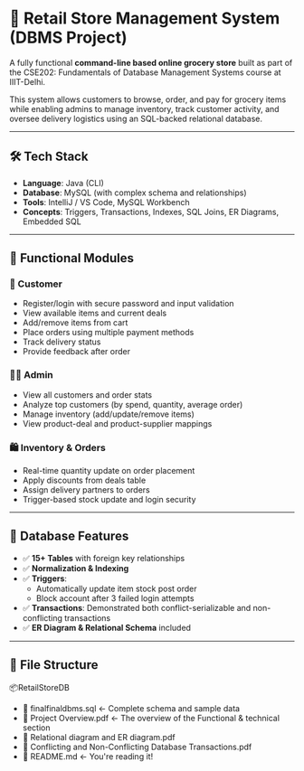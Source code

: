 # 🛒 Retail Store Management System (DBMS Project)

A fully functional **command-line based online grocery store** built as part of the CSE202: Fundamentals of Database Management Systems course at IIIT-Delhi.

This system allows customers to browse, order, and pay for grocery items while enabling admins to manage inventory, track customer activity, and oversee delivery logistics using an SQL-backed relational database.

---

## 🛠 Tech Stack
- **Language**: Java (CLI)
- **Database**: MySQL (with complex schema and relationships)
- **Tools**: IntelliJ / VS Code, MySQL Workbench
- **Concepts**: Triggers, Transactions, Indexes, SQL Joins, ER Diagrams, Embedded SQL

---

## 🔧 Functional Modules

### 👤 Customer
- Register/login with secure password and input validation
- View available items and current deals
- Add/remove items from cart
- Place orders using multiple payment methods
- Track delivery status
- Provide feedback after order

### 👨‍💼 Admin
- View all customers and order stats
- Analyze top customers (by spend, quantity, average order)
- Manage inventory (add/update/remove items)
- View product-deal and product-supplier mappings

### 🛍 Inventory & Orders
- Real-time quantity update on order placement
- Apply discounts from deals table
- Assign delivery partners to orders
- Trigger-based stock update and login security

---

## 🔐 Database Features

- ✅ **15+ Tables** with foreign key relationships
- ✅ **Normalization & Indexing**
- ✅ **Triggers**:
  - Automatically update item stock post order
  - Block account after 3 failed login attempts
- ✅ **Transactions**: Demonstrated both conflict-serializable and non-conflicting transactions
- ✅ **ER Diagram & Relational Schema** included

---

## 📁 File Structure
📦RetailStoreDB
- 📄 finalfinaldbms.sql ← Complete schema and sample data
- 📄 Project Overview.pdf ← The overview of the Functional & technical section
- 📄 Relational diagram and ER diagram.pdf
- 📄 Conflicting and Non-Conflicting Database Transactions.pdf
- 📄 README.md ← You're reading it!
